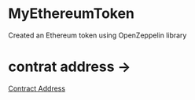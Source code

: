 # MyEthereumToken
Created an Ethereum token using OpenZeppelin library
# contrat address ->
<a href="https://sepolia.etherscan.io/address/0x86f04bd1c1c7bd65708d4587ac94cbf98adc1013">Contract Address</a>
